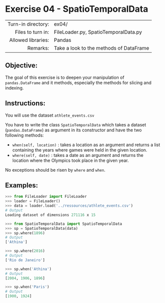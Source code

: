 # Exercise 04 - SpatioTemporalData

|                         |                                          |
| -----------------------:| ---------------------------------------- |
|   Turn-in directory:    |  ex04/                                   |
|   Files to turn in:     |  FileLoader.py, SpatioTemporalData.py    |
|   Allowed libraries:    |  Pandas                                  |
|   Remarks:              |  Take a look to the methods of DataFrame |

## Objective:
The goal of this exercise is to deepen your manipulation of ```pandas.DataFrame``` and it methods, especially the methods for slicing and indexing.

## Instructions:
You will use the dataset `athlete_events.csv`

You have to write the class ```SpatioTemporalData``` which takes a dataset (```pandas.DataFrame```) as argument in its constructor and have the two following methods:
* ```when(self, location)``` : takes a location as an argument and returns a list containing the years where games were held in the given location.  
* ```where(self, date)``` : takes a date as an argument and returns the location where the Olympics took place in the given year.

No exceptions should be risen by ```where``` and ```when```.
## Examples:

```python
>>> from FileLoader import FileLoader
>>> loader = FileLoader()
>>> data = loader.load('../ressources/athlete_events.csv')
# Output
Loading dataset of dimensions 271116 x 15

>>> from SpatioTemporalData import SpatioTemporalData
>>> sp = SpatioTemporalData(data)
>>> sp.where(1896)
# Output
['Athina']

>>> sp.where(2016)
# Output
['Rio de Janeiro']

>>> sp.when('Athina')
# Output
[2004, 1906, 1896]

>>> sp.when('Paris')
# Output
[1900, 1924]
```

